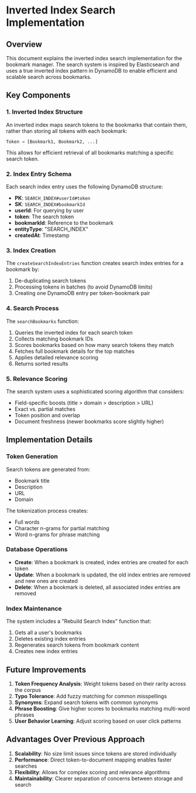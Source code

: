 # Inverted Index Search Implementation

## Overview

This document explains the inverted index search implementation for the bookmark manager. The search system is inspired by Elasticsearch and uses a true inverted index pattern in DynamoDB to enable efficient and scalable search across bookmarks.

## Key Components

### 1. Inverted Index Structure

An inverted index maps search tokens to the bookmarks that contain them, rather than storing all tokens with each bookmark:

```
Token → [Bookmark1, Bookmark2, ...]
```

This allows for efficient retrieval of all bookmarks matching a specific search token.

### 2. Index Entry Schema

Each search index entry uses the following DynamoDB structure:

- **PK**: `SEARCH_INDEX#userId#token`
- **SK**: `SEARCH_INDEX#bookmarkId`
- **userId**: For querying by user
- **token**: The search token
- **bookmarkId**: Reference to the bookmark
- **entityType**: "SEARCH_INDEX"
- **createdAt**: Timestamp

### 3. Index Creation

The `createSearchIndexEntries` function creates search index entries for a bookmark by:

1. De-duplicating search tokens
2. Processing tokens in batches (to avoid DynamoDB limits)
3. Creating one DynamoDB entry per token-bookmark pair

### 4. Search Process

The `searchBookmarks` function:

1. Queries the inverted index for each search token
2. Collects matching bookmark IDs
3. Scores bookmarks based on how many search tokens they match
4. Fetches full bookmark details for the top matches
5. Applies detailed relevance scoring
6. Returns sorted results

### 5. Relevance Scoring

The search system uses a sophisticated scoring algorithm that considers:

- Field-specific boosts (title > domain > description > URL)
- Exact vs. partial matches
- Token position and overlap
- Document freshness (newer bookmarks score slightly higher)

## Implementation Details

### Token Generation

Search tokens are generated from:

- Bookmark title
- Description
- URL
- Domain

The tokenization process creates:

- Full words
- Character n-grams for partial matching
- Word n-grams for phrase matching

### Database Operations

- **Create**: When a bookmark is created, index entries are created for each token
- **Update**: When a bookmark is updated, the old index entries are removed and new ones are created
- **Delete**: When a bookmark is deleted, all associated index entries are removed

### Index Maintenance

The system includes a "Rebuild Search Index" function that:

1. Gets all a user's bookmarks
2. Deletes existing index entries
3. Regenerates search tokens from bookmark content
4. Creates new index entries

## Future Improvements

1. **Token Frequency Analysis**: Weight tokens based on their rarity across the corpus
2. **Typo Tolerance**: Add fuzzy matching for common misspellings
3. **Synonyms**: Expand search tokens with common synonyms
4. **Phrase Boosting**: Give higher scores to bookmarks matching multi-word phrases
5. **User Behavior Learning**: Adjust scoring based on user click patterns

## Advantages Over Previous Approach

1. **Scalability**: No size limit issues since tokens are stored individually
2. **Performance**: Direct token-to-document mapping enables faster searches
3. **Flexibility**: Allows for complex scoring and relevance algorithms
4. **Maintainability**: Clearer separation of concerns between storage and search
